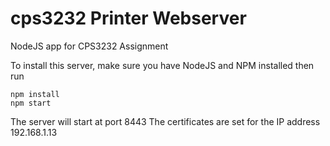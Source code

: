 # cps3232 Printer Webserver
NodeJS app for CPS3232 Assignment

To install this server, make sure you have NodeJS and NPM installed then run

    npm install
    npm start

The server will start at port 8443
The certificates are set for the IP address 192.168.1.13

